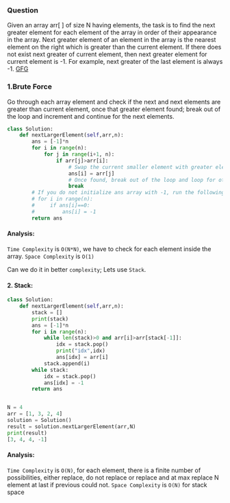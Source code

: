 ### Question

Given an array arr[ ] of size N having elements, the task is to find the next greater element for each element of the array in order of their appearance in the array.
Next greater element of an element in the array is the nearest element on the right which is greater than the current element.
If there does not exist next greater of current element, then next greater element for current element is -1. For example, next greater of the last element is always -1.
<a href="https://www.geeksforgeeks.org/problems/next-larger-element-1587115620/1?itm_source=geeksforgeeks">GFG</a>

### 1.Brute Force

Go through each array element and check if the next and next elements are greater than current element, once that greater element found; break out of the loop and increment and continue for the next elements.

```py
class Solution:
    def nextLargerElement(self,arr,n):
        ans = [-1]*n
        for i in range(n):
            for j in range(i+1, n):
                if arr[j]>arr[i]:
                    # Swap the current smaller element with greater element to its right.
                    ans[i] = arr[j]
                    # Once found, break out of the loop and loop for other element.
                    break
        # If you do not initialize ans array with -1, run the following loop.
        # for i in range(n):
        #     if ans[i]==0:
        #         ans[i] = -1
        return ans
```

#### Analysis:

`Time Complexity` is `O(N*N)`, we have to check for each element inside the array.
`Space Complexity` is `O(1)`

Can we do it in better `complexity`;
Lets use `Stack`.

#### 2. Stack:

```py
class Solution:
    def nextLargerElement(self,arr,n):
        stack = []
        print(stack)
        ans = [-1]*n
        for i in range(n):
            while len(stack)>0 and arr[i]>arr[stack[-1]]:
                idx = stack.pop()
                print("idx",idx)
                ans[idx] = arr[i]
            stack.append(i)
        while stack:
            idx = stack.pop()
            ans[idx] = -1
        return ans


N = 4
arr = [1, 3, 2, 4]
solution = Solution()
result = solution.nextLargerElement(arr,N)
print(result)
[3, 4, 4, -1]
```

#### Analysis:

`Time Complexity` is `O(N)`, for each element, there is a finite number of possibilities, either replace, do not replace or replace and at max replace N element at last if previous could not.
`Space Complexity` is `O(N)` for stack space
